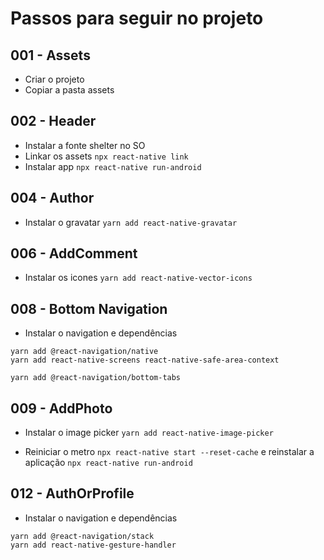 # Passos para seguir no projeto

## 001 - Assets

- Criar o projeto
- Copiar a pasta assets

## 002 - Header

- Instalar a fonte shelter no SO
- Linkar os assets `npx react-native link`
- Instalar app `npx react-native run-android`

## 004 - Author

- Instalar o gravatar `yarn add react-native-gravatar`

## 006 - AddComment

- Instalar os icones `yarn add react-native-vector-icons`

## 008 - Bottom Navigation

- Instalar o navigation e dependências

```
yarn add @react-navigation/native
yarn add react-native-screens react-native-safe-area-context

yarn add @react-navigation/bottom-tabs
```

## 009 - AddPhoto

- Instalar o image picker `yarn add react-native-image-picker`

- Reiniciar o metro `npx react-native start --reset-cache` e reinstalar a aplicação `npx react-native run-android`

## 012 - AuthOrProfile

- Instalar o navigation e dependências

```
yarn add @react-navigation/stack
yarn add react-native-gesture-handler
```